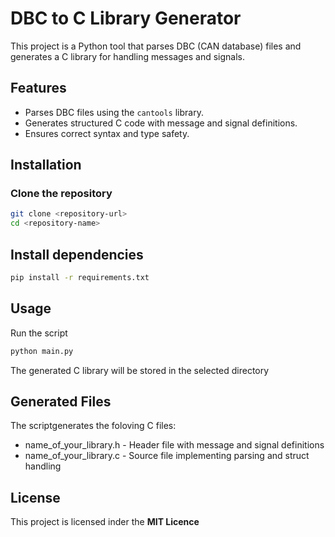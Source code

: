# DBC to C Library Generator

This project is a Python tool that parses DBC (CAN database) files and generates a C library for handling messages and signals.

## Features

- Parses DBC files using the `cantools` library.
- Generates structured C code with message and signal definitions.
- Ensures correct syntax and type safety.

## Installation

### Clone the repository

```sh
git clone <repository-url>
cd <repository-name>
```

## Install dependencies

```sh
pip install -r requirements.txt
```

## Usage

Run the script
```sh
python main.py
```
The generated C library will be stored in the selected directory

## Generated Files
The scriptgenerates the foloving C files:

- name_of_your_library.h - Header file with message and signal definitions
- name_of_your_library.c - Source file implementing parsing and struct handling

## License
This project is licensed inder the <b>MIT Licence</b>